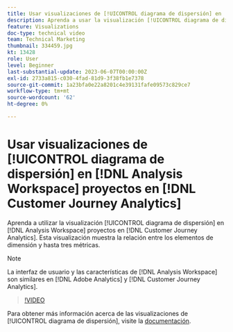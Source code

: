 ```yaml
---
title: Usar visualizaciones de [!UICONTROL diagrama de dispersión] en  [!DNL Analysis Workspace] proyectos
description: Aprenda a usar la visualización [!UICONTROL diagrama de dispersión] en  [!DNL Analysis Workspace] proyectos en [!DNL Customer Journey Analytics].
feature: Visualizations
doc-type: technical video
team: Technical Marketing
thumbnail: 334459.jpg
kt: 13428
role: User
level: Beginner
last-substantial-update: 2023-06-07T00:00:00Z
exl-id: 2733a815-c030-4fad-81d9-3f38fb1e7378
source-git-commit: 1a23bfa0e22a8201c4e39131fafe09573c829ce7
workflow-type: tm+mt
source-wordcount: '62'
ht-degree: 0%

---
```


# Usar visualizaciones de [!UICONTROL diagrama de dispersión] en [!DNL Analysis Workspace] proyectos en [!DNL Customer Journey Analytics]

Aprenda a utilizar la visualización [!UICONTROL diagrama de dispersión] en [!DNL Analysis Workspace] proyectos en [!DNL Customer Journey Analytics]. Esta visualización muestra la relación entre los elementos de dimensión y hasta tres métricas.

>[!NOTE]
>
>La interfaz de usuario y las características de [!DNL Analysis Workspace] son similares en [!DNL Adobe Analytics] y [!DNL Customer Journey Analytics].

>[!VIDEO](https://video.tv.adobe.com/v/334459/?quality=12&learn=on)

Para obtener más información acerca de las visualizaciones de [!UICONTROL diagrama de dispersión], visite la [documentación](https://experienceleague.adobe.com/docs/analytics-platform/using/cja-workspace/visualizations/scatterplot.html).
